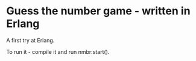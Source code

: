 # Guess the number game - written in Erlang
A first try at Erlang. 

To run it - compile it and run nmbr:start().